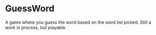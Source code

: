 # GuessWord
A game where you guess the word based on the word list picked. Still a work in process, but playable.
